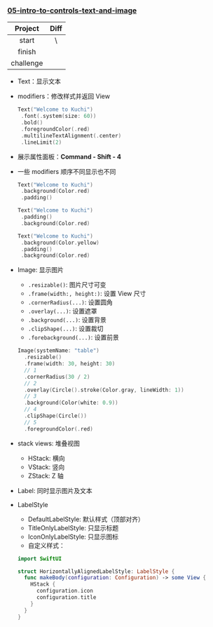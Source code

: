 ### [05-intro-to-controls-text-and-image](https://github.com/Coder-ZJQ/SwiftUI/commits/master/Raywenderlich-SwiftUI-by-Tutorials/05-intro-to-controls-text-and-image)

|  Project  | Diff |
| :-------: | :--: |
|   start   |  \   |
|  finish   |      |
| challenge |      |



- Text：显示文本

- modifiers：修改样式并返回 View

  ``` swift
  Text("Welcome to Kuchi")
   .font(.system(size: 60))
   .bold()
   .foregroundColor(.red)
   .multilineTextAlignment(.center)
   .lineLimit(2)
  ```

- 展示属性面板：**Command - Shift - 4**

- 一些 modifiers 顺序不同显示也不同

  ``` swift
  Text("Welcome to Kuchi")
   .background(Color.red)
   .padding()
  
  Text("Welcome to Kuchi")
   .padding()
   .background(Color.red)
  
  Text("Welcome to Kuchi")
   .background(Color.yellow)
   .padding()
   .background(Color.red)
  ```

- Image: 显示图片

  - `.resizable()`: 图片尺寸可变
  - `.frame(width:, height:)`: 设置 View 尺寸
  - `.cornerRadius(...)`: 设置圆角
  - `.overlay(...)`: 设置遮罩
  - `.background(...)`: 设置背景
  - `.clipShape(...)`: 设置裁切
  - `.forebackground(...)`: 设置前景

  ``` swift
  Image(systemName: "table")
    .resizable()
    .frame(width: 30, height: 30)
    // 1
    .cornerRadius(30 / 2)
    // 2
    .overlay(Circle().stroke(Color.gray, lineWidth: 1))
    // 3
    .background(Color(white: 0.9))
    // 4
    .clipShape(Circle())
    // 5
    .foregroundColor(.red)
  ```

- stack views: 堆叠视图

  - HStack: 横向
  - VStack: 竖向
  - ZStack: Z 轴

- Label: 同时显示图片及文本

- LabelStyle

  - DefaultLabelStyle: 默认样式（顶部对齐）
  - TitleOnlyLabelStyle: 只显示标题
  - IconOnlyLabelStyle: 只显示图标
  - 自定义样式：

  ``` swift
  import SwiftUI
  
  struct HorizontallyAlignedLabelStyle: LabelStyle {
    func makeBody(configuration: Configuration) -> some View {
      HStack {
        configuration.icon
        configuration.title
      }
    }
  }
  ```

  
